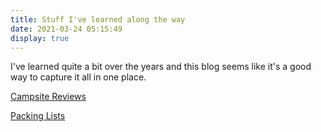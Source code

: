 ```yaml
---
title: Stuff I've learned along the way
date: 2021-03-24 05:15:49
display: true
---
```


I've learned quite a bit over the years and this blog seems like it's a good way to capture it all in one place.

[Campsite Reviews](campsite-reviews.html)

[Packing Lists](packing-lists)
